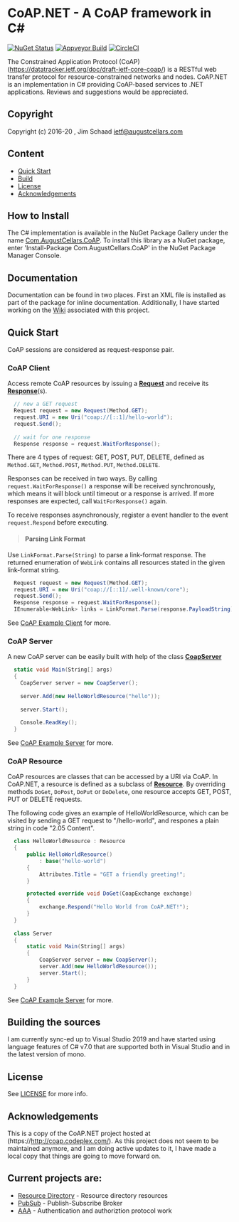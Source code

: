 # CoAP.NET - A CoAP framework in C#

[![NuGet Status](https://img.shields.io/nuget/v/Com.AugustCellars.CoAP.png)](https://www.nuget.org/packages/Com.AugustCellars.CoAP)
[![Appveyor Build](https://ci.appveyor.com/api/projects/status/github/Com-AugustCellars/CoAP-CSharp?svg=true)](https://ci.appveyor.com/project/jimsch/coap-csharp)
[![CircleCI](https://circleci.com/gh/Com-AugustCellars/CoAP-CSharp.svg?style=svg)](https://circleci.com/gh/Com-AugustCellars/CoAP-CSharp)


The Constrained Application Protocol (CoAP) (https://datatracker.ietf.org/doc/draft-ietf-core-coap/)
is a RESTful web transfer protocol for resource-constrained networks and nodes.
CoAP.NET is an implementation in C# providing CoAP-based services to .NET applications. 
Reviews and suggestions would be appreciated.

## Copyright

Copyright (c) 2016-20 , Jim Schaad <ietf@augustcellars.com>


## Content

- [Quick Start](#quick-start)
- [Build](#build)
- [License](#license)
- [Acknowledgements](#acknowledgements)

## How to Install

The C# implementation is available in the NuGet Package Gallery under the name [Com.AugustCellars.CoAP](https://www.nuget.org/packages/Com.AugustCellars.CoAP).
To install this library as a NuGet package, enter 'Install-Package Com.AugustCellars.CoAP' in the NuGet Package Manager Console.

## Documentation

Documentation can be found in two places.
First an XML file is installed as part of the package for inline documentation.
Additionally, I have started working on the [Wiki](https://github.com/jimsch/CoAP-CSharp/wiki) associated with this project.

## Quick Start

CoAP sessions are considered as request-response pair.

### CoAP Client

Access remote CoAP resources by issuing a **[Request](CoAP.NET/Request.cs)**
and receive its **[Response](CoAP.NET/Request.cs)**(s).

```csharp
  // new a GET request
  Request request = new Request(Method.GET);
  request.URI = new Uri("coap://[::1]/hello-world");
  request.Send();
  
  // wait for one response
  Response response = request.WaitForResponse();
```

There are 4 types of request: GET, POST, PUT, DELETE, defined as
<code>Method.GET</code>, <code>Method.POST</code>, <code>Method.PUT</code>,
<code>Method.DELETE</code>.

Responses can be received in two ways. By calling <code>request.WaitForResponse()</code>
a response will be received synchronously, which means it will 
block until timeout or a response is arrived. If more responses
are expected, call <code>WaitForResponse()</code> again.

To receive responses asynchronously, register a event handler to
the event <code>request.Respond</code> before executing.

> #### Parsing Link Format
Use <code>LinkFormat.Parse(String)</code> to parse a link-format
  response. The returned enumeration of <code>WebLink</code>
  contains all resources stated in the given link-format string.
  
```csharp
  Request request = new Request(Method.GET);
  request.URI = new Uri("coap://[::1]/.well-known/core");
  request.Send();
  Response response = request.WaitForResponse();
  IEnumerable<WebLink> links = LinkFormat.Parse(response.PayloadString);
```

See [CoAP Example Client](CoAP.Client) for more.

### CoAP Server

A new CoAP server can be easily built with help of the class
[**CoapServer**](CoAP.NET/Server/CoapServer.cs)

```csharp
  static void Main(String[] args)
  {
    CoapServer server = new CoapServer();
    
    server.Add(new HelloWorldResource("hello"));
    
    server.Start();
    
    Console.ReadKey();
  }
```

See [CoAP Example Server](CoAP.Server) for more.

### CoAP Resource

CoAP resources are classes that can be accessed by a URI via CoAP.
In CoAP.NET, a resource is defined as a subclass of [**Resource**](CoAP.NET/Server/Resources/Resource.cs).
By overriding methods <code>DoGet</code>, <code>DoPost</code>,
<code>DoPut</code> or <code>DoDelete</code>, one resource accepts
GET, POST, PUT or DELETE requests.

The following code gives an example of HelloWorldResource, which
can be visited by sending a GET request to "/hello-world", and
respones a plain string in code "2.05 Content".

```csharp
  class HelloWorldResource : Resource
  {
      public HelloWorldResource()
          : base("hello-world")
      {
          Attributes.Title = "GET a friendly greeting!";
      }

      protected override void DoGet(CoapExchange exchange)
      {
          exchange.Respond("Hello World from CoAP.NET!");
      }
  }
  
  class Server
  {
      static void Main(String[] args)
      {
          CoapServer server = new CoapServer();
          server.Add(new HelloWorldResource());
          server.Start();
      }
  }
```

See [CoAP Example Server](CoAP.Server) for more.

## Building the sources

I am currently sync-ed up to Visual Studio 2019 and have started using language features of C# v7.0 that are supported both in Visual Studio and in the latest version of mono.

## License

See [LICENSE](LICENSE) for more info.

## Acknowledgements

This is a copy of the CoAP.NET project hosted at (https://http://coap.codeplex.com/).
As this project does not seem to be maintained anymore, and I am doing active updates to it, I have made a local copy that things are going to move forward on.

## Current projects are:

- [Resource Directory](https://datatracker.ietf.org/doc/draft-ietf-core-resource-directory/) - Resource directory resources
- [PubSub](https://datatracker.ietf.org/doc/draft-ietf-core-coap-pubsub/) - Publish-Subscribe Broker
- [AAA](https://datatracker.ietf.org/doc/draft-ietf-ace-oauth-authz/) - Authentication and authoriztion protocol work

